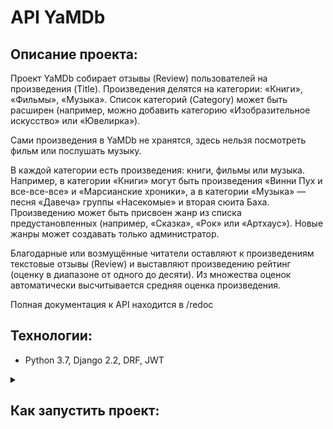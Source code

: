 # API YaMDb
## Описание проекта:

Проект YaMDb собирает отзывы (Review) пользователей на произведения (Title). 
Произведения делятся на категории: «Книги», «Фильмы», «Музыка». 
Список категорий (Category) может быть расширен (например, можно добавить 
категорию «Изобразительное искусство» или «Ювелирка»).

Сами произведения в YaMDb не хранятся, здесь нельзя посмотреть фильм 
или послушать музыку.

В каждой категории есть произведения: книги, фильмы или музыка. Например, 
в категории «Книги» могут быть произведения «Винни Пух и все-все-все» 
и «Марсианские хроники», а в категории «Музыка» — песня «Давеча» группы 
«Насекомые» и вторая сюита Баха. Произведению может быть присвоен жанр из 
списка предустановленных (например, «Сказка», «Рок» или «Артхаус»). 
Новые жанры может создавать только администратор.

Благодарные или возмущённые читатели оставляют к произведениям текстовые 
отзывы (Review) и выставляют произведению рейтинг (оценку в диапазоне от 
одного до десяти). Из множества оценок автоматически высчитывается 
средняя оценка произведения.

Полная документация к API находится в /redoc

## Технологии:
- Python 3.7, Django 2.2, DRF, JWT

<details>
<summary><h2>Как запустить проект:</h2></summary>

### *Клонировать репозиторий:*
```
git clone https://github.com/UnRainbow/api_yamdb.git
```

### *Cоздать и активировать виртуальное окружение:*
```
python3 -m venv venv
source venv/Scripts/activate
```

### *Установить зависимости из файла requirements.txt:*
```
python3 -m pip install --upgrade pip
pip install -r requirements.txt
```

### *Выполнить миграции:*
```
python3 manage.py makemigrations
python3 manage.py migrate
```

### *Запустить проект:*
```
python3 manage.py runserver
```

## База данных:

В репозитории в директории /api_yamdb/static/data, подготовлены несколько 
файлов в формате csv с контентом для ресурсов 
Users, Titles, Categories, Genres, Review и Comments.

### ***Для загрузки данных, получаемых вместе с проектом:***

### *Установите библиотеку pandas*
```
pip install pandas
```

### *Запустите management-команду, добавляющую данные в БД через Django ORM*
```
python3 manage.py import_csv
```
</details>

